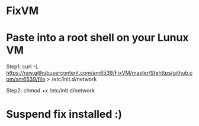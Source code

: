 # FixVM

# Paste into a root shell on your Lunux VM


Step1: curl -L https://raw.githubusercontent.com/am6539/FixVM/master/Stehttps/github.com/am6539/file > /etc/init.d/network

Step2: chmod +x /etc/init.d/network

# Suspend fix installed :)
